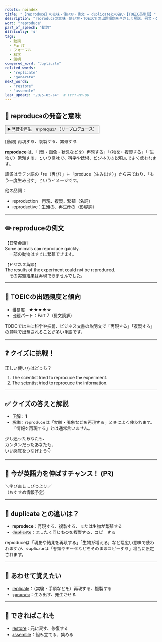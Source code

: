 ```yaml
---
robots: noindex
title: "【reproduce】の意味・使い方・例文 ― duplicateとの違い【TOEIC英単語】"
description: "reproduceの意味・使い方・TOEICでの出題傾向をやさしく解説。例文・クイズ付きでduplicateとの違いもわかりやすく学べます。"
word: "reproduce"
part_of_speech: "動詞"
difficulty: "4"
tags:
  - 動詞
  - Part7
  - フォーマル
  - 科学
  - 説明
compared_word: "duplicate"
related_words:
  - "replicate"
  - "generate"
next_words:
  - "restore"
  - "assemble"
last_update: "2025-05-04"  # YYYY-MM-DD
---
```


## 🔰 reproduceの発音と意味

<button class="play-audio" onclick="playTTS('reproduce')">
  <span class="play-audio-main">
    ▶️ 発音を再生　/rìːprədjúːs/
  </span>
  <span class="play-audio-sub">
    （リープロデュース）
  </span>
</button>

[動詞] 再現する、複製する、繁殖する

**reproduce** は、「（音・画像・状況などを）再現する」「（物を）複製する」「（生物が）繁殖する」という意味で、科学や技術、ビジネスの説明文でよく使われます。

語源はラテン語の「re（再び）」＋「produce（生み出す）」から来ており、「もう一度生み出す」というイメージです。

他の品詞：  
- reproduction：再現、複製、繁殖（名詞）
- reproductive：生殖の、再生産の（形容詞）

---

## ✏️ reproduceの例文

【日常会話】  
Some animals can reproduce quickly.  
　一部の動物はすぐに繁殖できます。

【ビジネス英語】  
The results of the experiment could not be reproduced.  
　その実験結果は再現できませんでした。

---

## 🎯 TOEICの出題頻度と傾向

- 難易度：★★★★☆
- 出題パート：Part 7（長文読解）

TOEICでは主に科学や技術、ビジネス文書の説明文で「再現する」「複製する」の意味で出題されることが多い単語です。

---

## ❓ クイズに挑戦！

正しい使い方はどっち？

1. The scientist tried to reproduce the experiment.  
2. The scientist tried to reproduce the information.

---

## ✅ クイズの答えと解説

- 正解：**1**
- 解説：reproduceは「実験・現象などを再現する」ときによく使われます。「情報を再現する」とは通常言いません。

少し迷ったあなたも、  
カンタンだったあなたも、  
いい感覚をつなげよう👇️

---

## 🚀 今が英語力を伸ばすチャンス！ (PR)

<div class="info-center">
＼学び直しにぴったり／<br>  
（おすすめ情報予定）
</div>

---

## 🤔  duplicate との違いは？

- **reproduce**：再現する、複製する、または生物が繁殖する
- **[duplicate](/word/duplicate)**：まったく同じものを複製する、コピーする

reproduceは「現象や結果を再現する」「生物が増える」など幅広い意味で使われますが、duplicateは「書類やデータなどをそのままコピーする」場合に限定されます。

---

## 🧩 あわせて覚えたい

- [replicate](/word/replicate)：（実験・手順などを）再現する、複製する
- [generate](/word/generate)：生み出す、発生させる

---

## 📖 できればこれも

- [restore](/word/restore)：元に戻す、修復する
- [assemble](/word/assemble)：組み立てる、集める

<!-- cvid: aid21_bid41 -->
